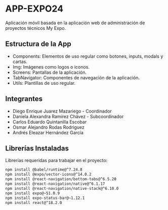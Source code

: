 # APP-EXPO24

Aplicación móvil basada en la aplicación web de administración de proyectos técnicos My Expo.

## Estructura de la App

- Components: Elementos de uso regular como botones, inputs, modals y cartas.
- Img: Imágenes como logos o iconos.
- Screens: Pantallas de la aplicación.
- TabNavigator: Componentes de navegación de la aplicación.
- Utils: Plantillas de uso regular.

## Integrantes

- Diego Enrique Juarez Mazariego - Coordinador
- Daniela Alexandra Ramirez Chávez - Subcoordinador
- Carlos Eduardo Quintanilla Escobar
- Osmar Alejandro Rodas Rodriguez
- Andrés Eleazar Hernández García

## Librerías Instaladas

Librerías requeridas para trabajar en el proyecto:

```bash
npm install @babel/runtime@^7.24.8
npm install @expo/vector-icons@^14.0.2
npm install @react-navigation/bottom-tabs@^6.5.20
npm install @react-navigation/native@^6.1.17
npm install @react-navigation/native-stack@^6.10.0
npm install expo@~51.0.9
npm install expo-status-bar@~1.12.1
npm install react@^18.2.0
